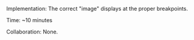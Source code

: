 Implementation: The correct "image" displays at the proper breakpoints.

Time: ~10 minutes

Collaboration: None.
